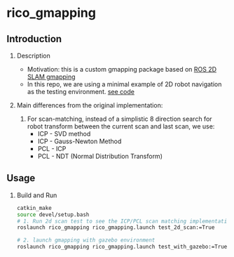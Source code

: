 # rico_gmapping
## Introduction
1. Description
    - Motivation: this is a custom gmapping package based on [ROS 2D SLAM gmapping](https://github.com/ros-perception/slam_gmapping)
    - In this repo, we are using a minimal example of 2D robot navigation as the testing environment. [see code](https://github.com/RicoJia/3D_Motion_Planning-/tree/master/2d_planning_playground/src/costmap_plugins) 

2. Main differences from the original implementation: 
    1. For scan-matching, instead of a simplistic 8 direction search for robot transform between the current scan and last scan, we use: 
        - ICP - SVD method 
        - ICP - Gauss-Newton Method
        - PCL - ICP 
        - PCL - NDT (Normal Distribution Transform)
        
## Usage
1. Build and Run
    ```bash
    catkin_make
    source devel/setup.bash
    # 1. Run 2d scan test to see the ICP/PCL scan matching implementations
    roslaunch rico_gmapping rico_gmapping.launch test_2d_scan:=True

    # 2. launch gmapping with gazebo environment
    roslaunch rico_gmapping rico_gmapping.launch test_with_gazebo:=True
    ```
